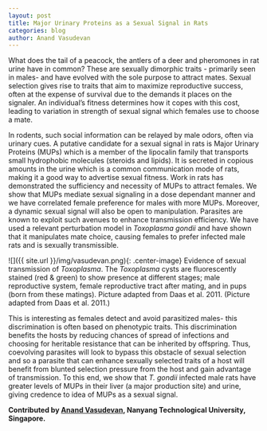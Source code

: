 ```yaml
---
layout: post
title: Major Urinary Proteins as a Sexual Signal in Rats
categories: blog
author: Anand Vasudevan
---
```

What does the tail of a peacock, the antlers of a deer and pheromones in rat urine have in common? These are sexually dimorphic traits - primarily seen in males- and have evolved with the sole purpose to attract mates. Sexual selection gives rise to traits that aim to maximize reproductive success, often at the expense of survival due to the demands it places on the signaler. An individual’s fitness determines how it copes with this cost, leading to variation in strength of sexual signal which females use to choose a mate.

In rodents, such social information can be relayed by male odors, often via urinary cues. A putative candidate for a sexual signal in rats is Major Urinary Proteins (MUPs) which is a member of the lipocalin family that transports small hydrophobic molecules (steroids and lipids). It is secreted in copious amounts in the urine which is a common communication mode of rats, making it a good way to advertise sexual fitness. Work in rats has demonstrated the sufficiency and necessity of MUPs to attract females. We show that MUPs mediate sexual signaling in a dose dependant manner and we have correlated female preference for males with more MUPs. Moreover, a dynamic sexual signal will also be open to manipulation. Parasites are known to exploit such avenues to enhance transmission efficiency. We have used a relevant perturbation model in _Toxoplasma gondii_ and have shown that it manipulates mate choice, causing females to prefer infected male rats and is sexually transmissible.

![]({{ site.url }}/img/vasudevan.png){: .center-image}
<span class="caption text-muted">Evidence of sexual transmission of _Toxoplasma_. The _Toxoplasma_ cysts are fluorescently stained (red & green) to show presence at different stages; male reproductive system, female reproductive tract after mating, and in pups (born from these matings). Picture adapted from Daas et al. 2011. (Picture adapted from Daas et al. 2011.)</span>

This is interesting as females detect and avoid parasitized males- this discrimination is often based on phenotypic traits. This discrimination benefits the hosts by reducing chances of spread of infections and choosing for heritable resistance that can be inherited by offspring. Thus, coevolving parasites will look to bypass this obstacle of sexual selection and so a parasite that can enhance sexually selected traits of a host will benefit from blunted selection pressure from the host and gain advantage of transmission. To this end, we show that _T. gondii_ infected male rats have greater levels of MUPs in their liver (a major production site) and urine, giving credence to idea of MUPs as a sexual signal.

**Contributed by [Anand Vasudevan](http://home.ethoneuro.com/people), Nanyang Technological University, Singapore.**
